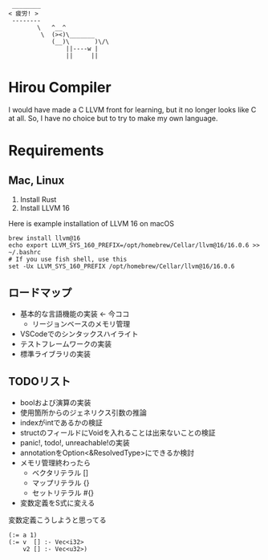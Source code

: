 ```
 ________
< 疲労! >
 --------
        \   ^__^
         \  (><)\_______
            (__)\       )\/\
                ||----w |
                ||     ||
```

# Hirou Compiler
I would have made a C LLVM front for learning, but it no longer looks like C at all. So, I have no choice but to try to make my own language.

# Requirements

## Mac, Linux
1. Install Rust
2. Install LLVM 16

Here is example installation of LLVM 16 on macOS
```
brew install llvm@16
echo export LLVM_SYS_160_PREFIX=/opt/homebrew/Cellar/llvm@16/16.0.6 >> ~/.bashrc
# If you use fish shell, use this
set -Ux LLVM_SYS_160_PREFIX /opt/homebrew/Cellar/llvm@16/16.0.6
```

## ロードマップ
- 基本的な言語機能の実装 <- 今ココ
    - リージョンベースのメモリ管理
- VSCodeでのシンタックスハイライト
- テストフレームワークの実装
- 標準ライブラリの実装

## TODOリスト
- boolおよび演算の実装
- 使用箇所からのジェネリクス引数の推論
- indexがintであるかの検証
- structのフィールドにVoidを入れることは出来ないことの検証
- panic!, todo!, unreachable!の実装
- annotationをOption<&ResolvedType>にできるか検討
- メモリ管理終わったら
    - ベクタリテラル []
    - マップリテラル {}
    - セットリテラル #{}
- 変数定義をS式に変える

変数定義こうしようと思ってる
```
(:= a 1)
(:= v  [] :- Vec<i32>
    v2 [] :- Vec<u32>)
```
